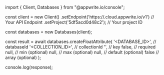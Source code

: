 import { Client, Databases } from "@appwrite.io/console";

const client = new Client()
    .setEndpoint('https://<REGION>.cloud.appwrite.io/v1') // Your API Endpoint
    .setProject('5df5acd0d48c2'); // Your project ID

const databases = new Databases(client);

const result = await databases.createFloatAttribute(
    '<DATABASE_ID>', // databaseId
    '<COLLECTION_ID>', // collectionId
    '', // key
    false, // required
    null, // min (optional)
    null, // max (optional)
    null, // default (optional)
    false // array (optional)
);

console.log(response);
